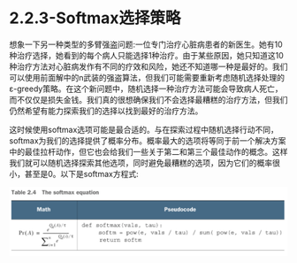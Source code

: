 # 2.2.3-Softmax选择策略

想象一下另一种类型的多臂强盗问题:一位专门治疗心脏病患者的新医生。她有10种治疗选择，她看到的每个病人只能选择1种治疗。由于某些原因，她只知道这10种治疗方法对心脏病发作有不同的疗效和风险，她还不知道哪一种是最好的。我们可以使用前面解中的n武装的强盗算法，但我们可能需要重新考虑随机选择处理的ε-greedy策略。在这个新问题中，随机选择一种治疗方法可能会导致病人死亡，而不仅仅是损失金钱。我们真的很想确保我们不会选择最糟糕的治疗方法，但我们仍然希望有能力探索我们的选择以找到最好的治疗方法。

这时候使用softmax选项可能是最合适的。与在探索过程中随机选择行动不同，softmax为我们的选择提供了概率分布。概率最大的选项将等同于前一个解决方案中的最佳拉杆动作，但它也会给我们一些关于第二和第三个最佳动作的概念。这样我们就可以随机选择探索其他选项，同时避免最糟糕的选项，因为它们的概率很小，甚至是0。以下是softmax方程式:

![](../../.gitbook/assets/image%20%2853%29.png)

